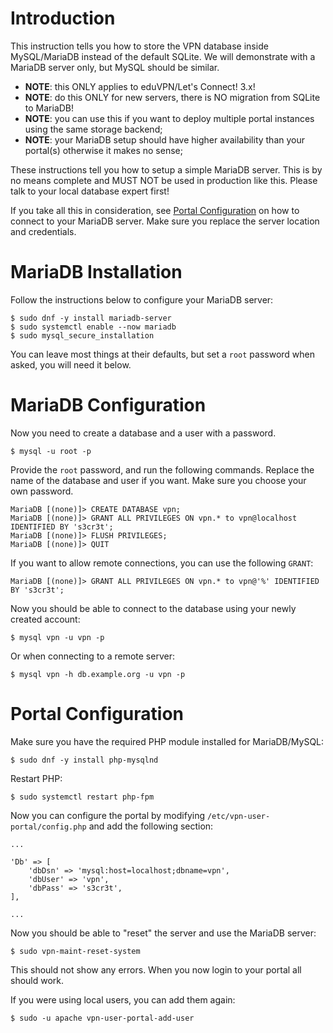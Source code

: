 # Introduction

This instruction tells you how to store the VPN database inside MySQL/MariaDB 
instead of the default SQLite. We will demonstrate with a MariaDB server only,
but MySQL should be similar.

* **NOTE**: this ONLY applies to eduVPN/Let's Connect! 3.x!
* **NOTE**: do this ONLY for new servers, there is NO migration from SQLite to
  MariaDB!
* **NOTE**: you can use this if you want to deploy multiple portal instances 
  using the same storage backend;
* **NOTE**: your MariaDB setup should have higher availability than your 
  portal(s) otherwise it makes no sense;

These instructions tell you how to setup a simple MariaDB server. This is by 
no means complete and MUST NOT be used in production like this. Please talk to
your local database expert first!

If you take all this in consideration, see 
[Portal Configuration](#portal-configuration) on how to connect to your MariaDB
server. Make sure you replace the server location and credentials.

# MariaDB Installation

Follow the instructions below to configure your MariaDB server:

```
$ sudo dnf -y install mariadb-server
$ sudo systemctl enable --now mariadb
$ sudo mysql_secure_installation
```

You can leave most things at their defaults, but set a `root` password when 
asked, you will need it below.

# MariaDB Configuration

Now you need to create a database and a user with a password.

```
$ mysql -u root -p
```

Provide the `root` password, and run the following commands. Replace the name 
of the database and user if you want. Make sure you choose your own password.

```
MariaDB [(none)]> CREATE DATABASE vpn;
MariaDB [(none)]> GRANT ALL PRIVILEGES ON vpn.* to vpn@localhost IDENTIFIED BY 's3cr3t';
MariaDB [(none)]> FLUSH PRIVILEGES;
MariaDB [(none)]> QUIT
```

If you want to allow remote connections, you can use the following `GRANT`:

```
MariaDB [(none)]> GRANT ALL PRIVILEGES ON vpn.* to vpn@'%' IDENTIFIED BY 's3cr3t';
```

Now you should be able to connect to the database using your newly created 
account:

```
$ mysql vpn -u vpn -p
```

Or when connecting to a remote server:

```
$ mysql vpn -h db.example.org -u vpn -p
```

# Portal Configuration

Make sure you have the required PHP module installed for MariaDB/MySQL:

```
$ sudo dnf -y install php-mysqlnd
```

Restart PHP:

```
$ sudo systemctl restart php-fpm
```

Now you can configure the portal by modifying 
`/etc/vpn-user-portal/config.php` and add the following section:

```
...

'Db' => [
	'dbDsn' => 'mysql:host=localhost;dbname=vpn',
	'dbUser' => 'vpn',
	'dbPass' => 's3cr3t',
],

...
```

Now you should be able to "reset" the server and use the MariaDB server:

```
$ sudo vpn-maint-reset-system
```

This should not show any errors. When you now login to your portal all should
work. 

If you were using local users, you can add them again:

```
$ sudo -u apache vpn-user-portal-add-user
```
